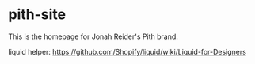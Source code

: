 # pith-site

This is the homepage for Jonah Reider's Pith brand.

liquid helper: https://github.com/Shopify/liquid/wiki/Liquid-for-Designers
